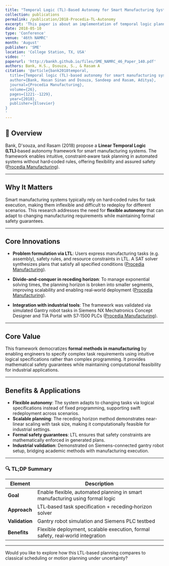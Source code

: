 ```yaml
---
title: "Temporal Logic (TL)-Based Autonomy for Smart Manufacturing Systems"
collection: publications
permalink: /publication/2018-Procedia-TL-Autonomy
excerpt: 'This paper is about an implementation of temporal logic planner for smart manufacturing system.'
date: 2018-05-10
type: 'Conference'
venue: '46th NAMRC'
month: 'August'
publisher: 'SME'
location: 'College Station, TX, USA'
video: ''
paperurl: 'http://bankh.github.io/files/SME_NAMRC_46_Paper_140.pdf'
authors: Bank, H.S., Dsouza, S., & Rasam A
citation: '@article{bank2018temporal,
  title={Temporal logic (TL)-based autonomy for smart manufacturing systems},
  author={Bank, Hasan Sinan and Dsouza, Sandeep and Rasam, Aditya},
  journal={Procedia Manufacturing},
  volume={26},
  pages={1221--1229},
  year={2018},
  publisher={Elsevier}
}
'
---
```


## 📌 Overview

Bank, D'souza, and Rasam (2018) propose a **Linear Temporal Logic (LTL)**‑based autonomy framework for smart manufacturing systems. The framework enables intuitive, constraint‑aware task planning in automated systems without hard‑coded rules, offering flexibility and assured safety ([Procedia Manufacturing][1]).

---

## Why It Matters

Smart manufacturing systems typically rely on hard‑coded rules for task execution, making them inflexible and difficult to redeploy for different scenarios. This research addresses the need for **flexible autonomy** that can adapt to changing manufacturing requirements while maintaining formal safety guarantees.

---

## Core Innovations

* **Problem formulation via LTL**: Users express manufacturing tasks (e.g. assembly), safety rules, and resource constraints in LTL. A SAT solver synthesizes plans that satisfy all specified conditions ([Procedia Manufacturing][1]).

* **Divide‑and‑conquer in receding horizon**: To manage exponential solving times, the planning horizon is broken into smaller segments, improving scalability and enabling real‑world deployment ([Procedia Manufacturing][1]).

* **Integration with industrial tools**: The framework was validated via simulated Gantry robot tasks in Siemens NX Mechatronics Concept Designer and TIA Portal with S7‑1500 PLCs ([Procedia Manufacturing][1]).

---

## Core Value

This framework democratizes **formal methods in manufacturing** by enabling engineers to specify complex task requirements using intuitive logical specifications rather than complex programming. It provides mathematical safety guarantees while maintaining computational feasibility for industrial applications.

---

## Benefits & Applications

* **Flexible autonomy**: The system adapts to changing tasks via logical specifications instead of fixed programming, supporting swift redeployment across scenarios.
* **Scalable planning**: The receding horizon method demonstrates near-linear scaling with task size, making it computationally feasible for industrial settings.
* **Formal safety guarantees**: LTL ensures that safety constraints are mathematically enforced in generated plans.
* **Industrial validation**: Demonstrated on Siemens-connected gantry robot setup, bridging academic methods with manufacturing execution.

---

### 🔍 TL;DP Summary

| Element        | Description                                                                    |
| -------------- | ------------------------------------------------------------------------------ |
| **Goal**       | Enable flexible, automated planning in smart manufacturing using formal logic  |
| **Approach**   | LTL‑based task specification + receding‑horizon solver                         |
| **Validation** | Gantry robot simulation and Siemens PLC testbed                                |
| **Benefits**   | Flexible deployment, scalable execution, formal safety, real‑world integration |

---

Would you like to explore how this LTL-based planning compares to classical scheduling or motion planning under uncertainty?

[1]: https://bankh.github.io/files/SME_NAMRC_46_Paper_140.pdf.com "[PDF] Based Autonomy for Smart Manufacturing Systems"
